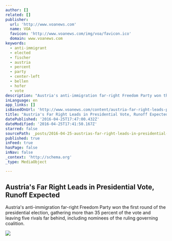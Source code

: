 ```yaml
---
author: []
related: []
publisher:
  url: 'http://www.voanews.com'
  name: VOA
  favicon: 'http://www.voanews.com/img/voa/favicon.ico'
  domain: www.voanews.com
keywords:
  - anti-immigrant
  - elected
  - fischer
  - austria
  - percent
  - party
  - center-left
  - bellen
  - hofer
  - vote
description: "Austria's anti-immigration far-right Freedom Party won the first round of the presidential election, gathering more than 35 percent of the vote and leaving five rivals far behind, including nominees of the ruling governing coalition."
inLanguage: en
app_links: []
isBasedOnUrl: 'http://www.voanews.com/content/austria-far-right-leads-presidential-vote-runoff-expected/3301165.html'
title: "Austria's Far Right Leads in Presidential Vote, Runoff Expected"
datePublished: '2016-04-25T17:47:00.432Z'
dateModified: '2016-04-25T17:41:50.167Z'
starred: false
sourcePath: _posts/2016-04-25-austrias-far-right-leads-in-presidential-vote-runoff-expec.md
published: true
inFeed: true
hasPage: false
inNav: false
_context: 'http://schema.org'
_type: MediaObject

---
```

<article style=""><h1>Austria's Far Right Leads in Presidential Vote, Runoff Expected</h1><p>Austria's anti-immigration far-right Freedom Party won the first round of the presidential election, gathering more than 35 percent of the vote and leaving five rivals far behind, including nominees of the ruling governing coalition.</p><img src="http://gdb.voanews.com/497ECB09-7699-42CC-8377-416238A28921_mw1024_mh1024_s.jpg" /></article>